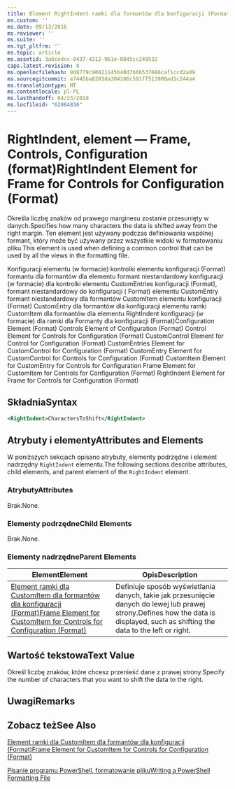 ```yaml
---
title: Element RightIndent ramki dla formantów dla konfiguracji (Format) | Dokumentacja firmy Microsoft
ms.custom: ''
ms.date: 09/13/2016
ms.reviewer: ''
ms.suite: ''
ms.tgt_pltfrm: ''
ms.topic: article
ms.assetid: 3a6cedcc-0437-4312-961e-0845cc249532
caps.latest.revision: 8
ms.openlocfilehash: 9d8779c90421145b40d7b6b537686caf1ccd2a09
ms.sourcegitcommit: e7445ba8203da304286c591ff513900ad1c244a4
ms.translationtype: MT
ms.contentlocale: pl-PL
ms.lasthandoff: 04/23/2019
ms.locfileid: "62064836"
---
```

# <a name="rightindent-element-for-frame-for-controls-for-configuration-format"></a><span data-ttu-id="3c89e-102">RightIndent, element — Frame, Controls, Configuration (format)</span><span class="sxs-lookup"><span data-stu-id="3c89e-102">RightIndent Element for Frame for Controls for Configuration (Format)</span></span>

<span data-ttu-id="3c89e-103">Określa liczbę znaków od prawego marginesu zostanie przesunięty w danych.</span><span class="sxs-lookup"><span data-stu-id="3c89e-103">Specifies how many characters the data is shifted away from the right margin.</span></span> <span data-ttu-id="3c89e-104">Ten element jest używany podczas definiowania wspólnej formant, który może być używany przez wszystkie widoki w formatowaniu pliku.</span><span class="sxs-lookup"><span data-stu-id="3c89e-104">This element is used when defining a common control that can be used by all the views in the formatting file.</span></span>

<span data-ttu-id="3c89e-105">Konfiguracji elementu (w formacie) kontrolki elementu konfiguracji (Format) formantu dla formantów dla elementu formant niestandardowy konfiguracji (w formacie) dla kontrolki elementu CustomEntries konfiguracji (Format), formant niestandardowy do konfiguracji ( Format) elementu CustomEntry formant niestandardowy dla formantów CustomItem elementu konfiguracji (Format) CustomEntry dla formantów dla konfiguracji elementu ramki CustomItem dla formantów dla elementu RightIndent konfiguracji (w formacie) dla ramki dla Formanty dla konfiguracji (Format)</span><span class="sxs-lookup"><span data-stu-id="3c89e-105">Configuration Element (Format) Controls Element of Configuration (Format) Control Element for Controls for Configuration (Format) CustomControl Element for Control for Configuration (Format) CustomEntries Element for CustomControl for Configuration (Format) CustomEntry Element for CustomControl for Controls for Configuration (Format) CustomItem Element for CustomEntry for Controls for Configuration Frame Element for CustomItem for Controls for Configuration (Format) RightIndent Element for Frame for Controls for Configuration (Format)</span></span>

## <a name="syntax"></a><span data-ttu-id="3c89e-106">Składnia</span><span class="sxs-lookup"><span data-stu-id="3c89e-106">Syntax</span></span>

```xml
<RightIndent>CharactersToShift</RightIndent>
```

## <a name="attributes-and-elements"></a><span data-ttu-id="3c89e-107">Atrybuty i elementy</span><span class="sxs-lookup"><span data-stu-id="3c89e-107">Attributes and Elements</span></span>

<span data-ttu-id="3c89e-108">W poniższych sekcjach opisano atrybuty, elementy podrzędne i element nadrzędny `RightIndent` elementu.</span><span class="sxs-lookup"><span data-stu-id="3c89e-108">The following sections describe attributes, child elements, and parent element of the `RightIndent` element.</span></span>

### <a name="attributes"></a><span data-ttu-id="3c89e-109">Atrybuty</span><span class="sxs-lookup"><span data-stu-id="3c89e-109">Attributes</span></span>

<span data-ttu-id="3c89e-110">Brak.</span><span class="sxs-lookup"><span data-stu-id="3c89e-110">None.</span></span>

### <a name="child-elements"></a><span data-ttu-id="3c89e-111">Elementy podrzędne</span><span class="sxs-lookup"><span data-stu-id="3c89e-111">Child Elements</span></span>

<span data-ttu-id="3c89e-112">Brak.</span><span class="sxs-lookup"><span data-stu-id="3c89e-112">None.</span></span>

### <a name="parent-elements"></a><span data-ttu-id="3c89e-113">Elementy nadrzędne</span><span class="sxs-lookup"><span data-stu-id="3c89e-113">Parent Elements</span></span>

|<span data-ttu-id="3c89e-114">Element</span><span class="sxs-lookup"><span data-stu-id="3c89e-114">Element</span></span>|<span data-ttu-id="3c89e-115">Opis</span><span class="sxs-lookup"><span data-stu-id="3c89e-115">Description</span></span>|
|-------------|-----------------|
|[<span data-ttu-id="3c89e-116">Element ramki dla CustomItem dla formantów dla konfiguracji (Format)</span><span class="sxs-lookup"><span data-stu-id="3c89e-116">Frame Element for CustomItem for Controls for Configuration (Format)</span></span>](./frame-element-for-customitem-for-controls-for-configuration-format.md)|<span data-ttu-id="3c89e-117">Definiuje sposób wyświetlania danych, takie jak przesunięcie danych do lewej lub prawej strony.</span><span class="sxs-lookup"><span data-stu-id="3c89e-117">Defines how the data is displayed, such as shifting the data to the left or right.</span></span>|

## <a name="text-value"></a><span data-ttu-id="3c89e-118">Wartość tekstowa</span><span class="sxs-lookup"><span data-stu-id="3c89e-118">Text Value</span></span>

<span data-ttu-id="3c89e-119">Określ liczbę znaków, które chcesz przenieść dane z prawej strony.</span><span class="sxs-lookup"><span data-stu-id="3c89e-119">Specify the number of characters that you want to shift the data to the right.</span></span>

## <a name="remarks"></a><span data-ttu-id="3c89e-120">Uwagi</span><span class="sxs-lookup"><span data-stu-id="3c89e-120">Remarks</span></span>

## <a name="see-also"></a><span data-ttu-id="3c89e-121">Zobacz też</span><span class="sxs-lookup"><span data-stu-id="3c89e-121">See Also</span></span>

[<span data-ttu-id="3c89e-122">Element ramki dla CustomItem dla formantów dla konfiguracji (Format)</span><span class="sxs-lookup"><span data-stu-id="3c89e-122">Frame Element for CustomItem for Controls for Configuration (Format)</span></span>](./frame-element-for-customitem-for-controls-for-configuration-format.md)

[<span data-ttu-id="3c89e-123">Pisanie programu PowerShell, formatowanie pliku</span><span class="sxs-lookup"><span data-stu-id="3c89e-123">Writing a PowerShell Formatting File</span></span>](./writing-a-powershell-formatting-file.md)
